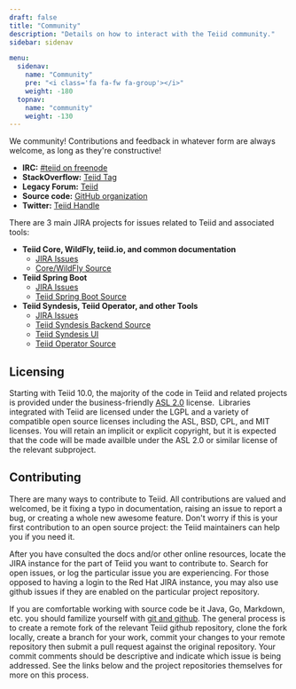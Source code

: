 ```yaml
---
draft: false
title: "Community"
description: "Details on how to interact with the Teiid community."
sidebar: sidenav

menu:
  sidenav:
    name: "Community"
    pre: "<i class='fa fa-fw fa-group'></i>"
    weight: -180
  topnav:
    name: "community"
    weight: -130
---
```


We <i class="fa fa-heart text-danger"></i> community! Contributions and feedback in whatever form are always welcome, as long as they're constructive!

* **IRC:** [#teiid on freenode](irc://freenode.net/teiid)
* **StackOverflow:** [Teiid Tag](https://stackoverflow.com/questions/tagged/teiid)
* **Legacy Forum:** [Teiid](https://developer.jboss.org/en/teiid)
* **Source code:** [GitHub organization](https://github.com/teiid)
* **Twitter:** [Teiid Handle](https://twitter.com/teiid)
    
There are 3 main JIRA projects for issues related to Teiid and associated tools:

* **Teiid Core, WildFly, teiid.io, and common documentation**
    * [JIRA Issues](https://issues.redhat.com/projects/TEIID/issues)
    * [Core/WildFly Source](https://github.com/teiid/teiid) 
* **Teiid Spring Boot**
    * [JIRA Issues](https://issues.redhat.com/projects/TEIIDSB/issues)
    * [Teiid Spring Boot Source](https://github.com/teiid/teiid-spring-boot)
* **Teiid Syndesis, Teiid Operator, and other Tools**
    * [JIRA Issues](https://issues.redhat.com/projects/TEIIDTOOLS/issues)
    * [Teiid Syndesis Backend Source](https://github.com/syndesisio/syndesis/tree/master/app/dv)
    * [Teiid Syndesis UI](https://github.com/syndesisio/syndesis/tree/master/app/ui-react)
    * [Teiid Operator Source](https://github.com/teiid/teiid-operator)
    
## Licensing

Starting with Teiid 10.0, the majority of the code in Teiid and related projects is provided under the business-friendly <a href="http://www.apache.org/licenses/LICENSE-2.0">ASL 2.0</a> license.  Libraries integrated with Teiid are licensed under the LGPL and a variety of compatible open source licenses including the ASL, BSD, CPL, and MIT licenses.  You will retain an implicit or explicit copyright, but it is expected that the code will be made availble under the ASL 2.0 or similar license of the relevant subproject. 

## Contributing

There are many ways to contribute to Teiid. All contributions are valued and welcomed, be it fixing a typo in documentation, raising an issue to report a bug, or creating a whole new awesome feature. Don't worry if this is your first contribution to an open source project: the Teiid maintainers can help you if you need it.

After you have consulted the docs and/or other online resources, locate the JIRA instance for the part of Teiid you want to contribute to.  Search for open issues, or log the particular issue you are experiencing.  For those opposed to having a login to the Red Hat JIRA instance, you may also use github issues if they are enabled on the particular project repository.

If you are comfortable working with source code be it Java, Go, Markdown, etc. you should familize yourself with [git and github](https://help.github.com/en/github/collaborating-with-issues-and-pull-requests).  The general process is to create a remote fork of the relevant Teiid github repository, clone the fork locally, create a branch for your work, commit your changes to your remote repository then submit a pull request against the original repository.  Your commit comments should be descriptive and indicate which issue is being addressed.  See the links below and the project repositories themselves for more on this process. 

[help documentation]: http://help.github.com/send-pull-requests
[Creating a Pull Request]: https://help.github.com/articles/creating-a-pull-request
[Fork a Repo]: https://help.github.com/articles/fork-a-repo
[interactive rebase]: http://git-scm.com/book/en/Git-Tools-Rewriting-History#Changing-Multiple-Commit-Messages
[rebasing]: http://git-scm.com/book/en/Git-Branching-Rebasing